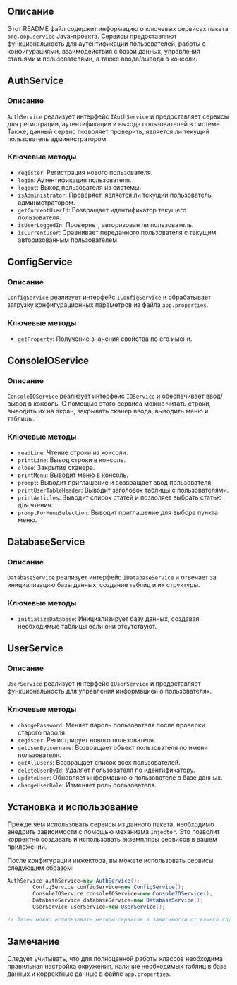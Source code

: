 ## Описание

Этот README файл содержит информацию о ключевых сервисах пакета `org.oop.service` Java-проекта. Сервисы предоставляют
функциональность для аутентификации пользователей, работы с конфигурациями, взаимодействия с базой данных, управления
статьями и пользователями, а также ввода/вывода в консоли.

## AuthService

### Описание

`AuthService` реализует интерфейс `IAuthService` и предоставляет сервисы для регистрации, аутентификации и выхода
пользователей в системе. Также, данный сервис позволяет проверить, является ли текущий пользователь администратором.

### Ключевые методы

- `register`: Регистрация нового пользователя.
- `login`: Аутентификация пользователя.
- `logout`: Выход пользователя из системы.
- `isAdministrator`: Проверяет, является ли текущий пользователь администратором.
- `getCurrentUserId`: Возвращает идентификатор текущего пользователя.
- `isUserLoggedIn`: Проверяет, авторизован ли пользователь.
- `isCurrentUser`: Сравнивает переданного пользователя с текущим авторизованным пользователем.

## ConfigService

### Описание

`ConfigService` реализует интерфейс `IConfigService` и обрабатывает загрузку конфигурационных параметров из
файла `app.properties`.

### Ключевые методы

- `getProperty`: Получение значения свойства по его имени.

## ConsoleIOService

### Описание

`ConsoleIOService` реализует интерфейс `IOService` и обеспечивает ввод/вывод в консоль. С помощью этого сервиса можно
читать строки, выводить их на экран, закрывать сканер ввода, выводить меню и таблицы.

### Ключевые методы

- `readLine`: Чтение строки из консоли.
- `printLine`: Вывод строки в консоль.
- `close`: Закрытие сканера.
- `printMenu`: Выводит меню в консоль.
- `prompt`: Выводит приглашение и возвращает ввод пользователя.
- `printUserTableHeader`: Выводит заголовок таблицы с пользователями.
- `printArticles`: Выводит список статей и позволяет выбрать статью для чтения.
- `promptForMenuSelection`: Выводит приглашение для выбора пункта меню.

## DatabaseService

### Описание

`DatabaseService` реализует интерфейс `IDatabaseService` и отвечает за инициализацию базы данных, создание таблиц и их
структуры.

### Ключевые методы

- `initializeDatabase`: Инициализирует базу данных, создавая необходимые таблицы если они отсутствуют.

## UserService

### Описание

`UserService` реализует интерфейс `IUserService` и предоставляет функциональность для управления информацией о
пользователях.

### Ключевые методы

- `changePassword`: Меняет пароль пользователя после проверки старого пароля.
- `register`: Регистрирует нового пользователя.
- `getUserByUsername`: Возвращает объект пользователя по имени пользователя.
- `getAllUsers`: Возвращает список всех пользователей.
- `deleteUserById`: Удаляет пользователя по идентификатору.
- `updateUser`: Обновляет информацию о пользователе в базе данных.
- `changeUserRole`: Изменяет роль пользователя.

## Установка и использование

Прежде чем использовать сервисы из данного пакета, необходимо внедрить зависимости с помощью механизма `Injector`. Это
позволит корректно создавать и использовать экземпляры сервисов в вашем приложении.

После конфигурации инжектора, вы можете использовать сервисы следующим образом:

```java
AuthService authService=new AuthService();
        ConfigService configService=new ConfigService();
        ConsoleIOService consoleIOService=new ConsoleIOService();
        DatabaseService databaseService=new DatabaseService();
        UserService userService=new UserService();

// Затем можно использовать методы сервисов в зависимости от вашего случая использования.
```

## Замечание

Следует учитывать, что для полноценной работы классов необходима правильная настройка окружения, наличие необходимых
таблиц в базе данных и корректные данные в файле `app.properties`.